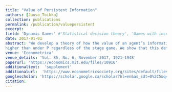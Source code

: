```yaml
---
title: "Value of Persistent Information"
authors: [Juuso_Toikka]
collection: publications
permalink: /publication/valuepersistent
excerpt: 
field: 'Dynamic Games' #'Statistical decision theory', 'Games with incomplete information', 'Dynamic Games', Social economics
date: 2017-01-01
abstract: "We develop a theory of how the value of an agent’s information advantage depends on the persistence of information. We focus on strategic situations with strict conflict of interest, formalized as stochastic zero-sum games where only one of the players observes the state that evolves according to a Markov operator. Operator Q is said to be better for the informed player than operator P if the value of the game under Q is
higher than under P regardless of the stage game. We show that this defines a convex partial order on the space of ergodic Markov operators. Our main result is a full characterization of this partial order, intepretable as an ordinal notion of persistence relevant for games. The analysis relies on a novel characterization of the value of a stochastic game with incomplete information."
venue: 'Econometrica'
venue_details: 'Vol. 85, No. 6, November 2017, 1921–1948'
paperurl: 'https://economics.mit.edu/files/10916'
additionaltext:  'supplement'
additionalurl:  'https://www.econometricsociety.org/sites/default/files/ecta1729-sup-0001-Supplement.pdf'
googlescholar: 'https://scholar.google.ca/scholar?hl=en&as_sdt=0%2C5&q=Repeated+games+with+incomplete+information+and+discounting&btnG='
citation: 
---
```


